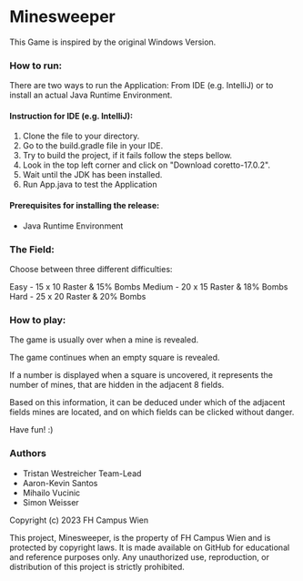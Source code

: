 # Minesweeper

This Game is inspired by the original Windows Version.


### How to run:
There are two ways to run the Application: From IDE (e.g. IntelliJ) or to install an actual Java Runtime Environment.


#### Instruction for IDE (e.g. IntelliJ):
1. Clone the file to your directory.
2. Go to the build.gradle file in your IDE.
3. Try to build the project, if it fails follow the steps bellow.
4. Look in the top left corner and click on "Download coretto-17.0.2".
5. Wait until the JDK has been installed.
6. Run App.java to test the Application


#### Prerequisites for installing the release:
- Java Runtime Environment


### The Field:
Choose between three different difficulties:

Easy - 15 x 10 Raster & 15% Bombs
Medium - 20 x 15 Raster & 18% Bombs
Hard - 25 x 20 Raster & 20% Bombs


### How to play:
The game is usually over when a mine is revealed.

The game continues when an empty square is revealed.

If a number is displayed when a square is uncovered,
it represents the number of mines, that are hidden in the adjacent 8 fields.

Based on this information, it can be deduced under which of the adjacent fields mines are located,
and on which fields can be clicked without danger.

Have fun! :)


### Authors
- Tristan Westreicher Team-Lead
- Aaron-Kevin Santos
- Mihailo Vucinic
- Simon Weisser

Copyright (c) 2023 FH Campus Wien

This project, Minesweeper, is the property of FH Campus Wien and is protected by copyright laws.
It is made available on GitHub for educational and reference purposes only.
Any unauthorized use, reproduction, or distribution of this project is strictly prohibited.